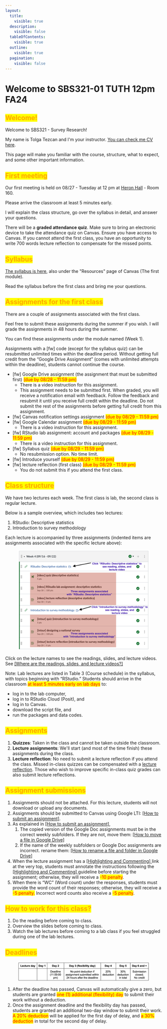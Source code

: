 ```yaml
---
layout:
  title:
    visible: true
  description:
    visible: false
  tableOfContents:
    visible: true
  outline:
    visible: true
  pagination:
    visible: false
---
```


# Welcome to SBS321-01 TUTH 12pm FA24

## <mark style="color:orange;">Welcome!</mark>

Welcome to SBS321 - Survey Research!

My name is Tolga Tezcan and I'm your instructor. [You can check me CV here](https://docs.google.com/document/d/16HdRvPXse\_88mQysbXL6SdoQP2MEhRmX/edit?usp=sharing\&ouid=100179871492576617561\&rtpof=true\&sd=true).

This page will make you familiar with the course, structure, what to expect, and some other important information.

## <mark style="color:orange;">First meeting</mark>

Our first meeting is held on 08/27 - Tuesday at 12 pm at [Heron Hall](https://goo.gl/maps/YgdtjK5542qNHV8Z9) - Room 160.

Please arrive the classroom at least 5 minutes early.

I will explain the class structure, go over the syllabus in detail, and answer your questions.

There will be a **graded attendance quiz**. Make sure to bring an electronic device to take the attendance quiz on Canvas. Ensure you have access to Canvas. If you cannot attend the first class, you have an opportunity to write 700 words lecture reflection to compensate for the missed points.

## <mark style="color:orange;">Syllabus</mark>

[The syllabus is here](https://docs.google.com/document/d/1LLkKuRUJE81UnZ2JZk-UQ6rGD15mrpMD/edit?usp=sharing\&ouid=100179871492576617561\&rtpof=true\&sd=true), also under the "Resources" page of Canvas (The first module).

Read the syllabus before the first class and bring me your questions.

## <mark style="color:orange;">Assignments for the first class</mark>

There are a couple of assignments associated with the first class.&#x20;

Feel free to submit these assignments during the summer if you wish. I will grade the assignments in 48 hours during the summer.

You can find these assignments under the module named (Week 1).

Assignments with a \[fw] code (except for the syllabus quiz) can be resubmitted unlimited times within the deadline period. Without getting full credit from the “Google Drive Assignment” (comes with unlimited attempts within the deadline), students cannot continue the course.

* \[fw] Google Drive assignment (the assignment that must be submitted first) <mark style="color:red;">(due by 08/28 - 11:59 pm)</mark>
  * There is a video instruction for this assignment.
  * This assignment needs to be submitted first. When graded, you will receive a notification email with feedback. Follow the feedback and resubmit it until you receive full credit within the deadline. Do not submit the rest of the assignments before getting full credit from this assignment.
* \[fw] Canvas notification settings assignment  <mark style="color:red;">(due by 08/29 - 11:59 pm)</mark>
* \[fw] Google Calendar assignment <mark style="color:red;">(due by 08/29 - 11:59 pm)</mark>
  * There is a video instruction for this assignment.
* \[fw] RStudio lab assignment: account and packages <mark style="color:red;">(due by 08/29 - 11:59 pm)</mark>
  * There is a video instruction for this assignment.
* \[fw] Syllabus quiz <mark style="color:red;">(due by 08/29 - 11:59 pm)</mark>
  * No resubmission option. No time limit.
* \[fw] Introduce yourself <mark style="color:red;">(due by 08/29 - 11:59 pm)</mark>
* \[fw] lecture reflection (first class) <mark style="color:red;">(due by 08/29 - 11:59 pm)</mark>
  * You do not submit this if you attend the first class.

## <mark style="color:orange;">Class structure</mark> <a href="#class-structure" id="class-structure"></a>

We have two lectures each week. The first class is lab, the second class is regular lecture.&#x20;

Below is a sample overview, which includes two lectures:

1. RStudio: Descriptive statistics
2. Introduction to survey methodology

Each lecture is accompanied by three assignments (indented items are assignments associated with the specific lecture above):

<figure><img src="../../.gitbook/assets/sbs321 class structure original.png" alt=""><figcaption></figcaption></figure>

Click on the lecture names to see the readings, slides, and lecture videos. See [\[Where are the readings, slides, and lecture videos?\]](https://ttezcan.gitbook.io/lectures/all-lectures-and-labs/guidelines-and-rubrics/where-are-the-readings-slides-and-lecture-videos)

Note: Lab lectures are listed in Table 3 (Course schedule) in the syllabus, with topics beginning with “RStudio.” Students should arrive in the classroom <mark style="color:red;">at least 5 minutes early on lab days</mark> to:

* log in to the lab computer,&#x20;
* log in to RStudio Cloud (Posit), and
* log in to Canvas.&#x20;
* download the script file, and&#x20;
* run the packages and data codes.

## <mark style="color:orange;">Assignments</mark>

1. **Quizzes**: Taken in the class and cannot be taken outside the classroom.
2. **Lecture assignments**: We'll start (and most of the time finish) these assignments during the class.
3. **Lecture reflection**: No need to submit a lecture reflection if you attend the class. Missed in-class quizzes can be compensated with a [lecture reflection](https://ttezcan.gitbook.io/lectures/all-lectures-and-labs/guidelines-and-rubrics/lecture-reflections#video-reflection-guidelines). Those who wish to improve specific in-class quiz grades can also submit lecture reflections.

## <mark style="color:orange;">Assignment submissions</mark>

1. Assignments should not be attached. For this lecture, students will not download or upload any documents.
2. Assignments should be submitted to Canvas using Google LTI: [\[How to submit an assignment\]](https://ttezcan.gitbook.io/lectures/all-lectures-and-labs/guidelines-and-rubrics/how-to-submit-an-assignment).
3. As explained in [\[How to submit an assignment\]](https://ttezcan.gitbook.io/lectures/all-lectures-and-labs/guidelines-and-rubrics/how-to-submit-an-assignment),
   1. The copied version of the Google Doc assignments must be in the correct weekly subfolders. If they are not, move them: [\[How to move a file in Google Drive\]](https://ttezcan.gitbook.io/lectures/all-lectures-and-labs/guidelines-and-rubrics/how-to-move-a-file-in-google-drive)
   2. If the name of the weekly subfolders or Google Doc assignments are incorrect. rename them: [\[How to rename a file and folder in Google Drive\]](https://ttezcan.gitbook.io/lectures/all-lectures-and-labs/guidelines-and-rubrics/how-to-rename-a-file-and-folder-in-google-drive)
4. When the lecture assignment has a [\[Highlighting and Commenting\] ](https://ttezcan.gitbook.io/lectures/all-lectures-and-labs/guidelines-and-rubrics/highlighting-and-commenting-assignment-instructions)link at the very top, students must annotate the instructions following the [\[Highlighting and Commenting\] ](https://ttezcan.gitbook.io/lectures/all-lectures-and-labs/guidelines-and-rubrics/highlighting-and-commenting-assignment-instructions)guideline before starting the assignment; otherwise, they will receive a <mark style="color:red;">-10 penalty</mark>.
5. When there is “WC” (Word count) under the responses, students must provide the word count of their responses; otherwise, they will receive a <mark style="color:red;">-5 penalty.</mark> Incorrect word counts also receive a <mark style="color:red;">-5 penalty</mark>.

## <mark style="color:orange;">How to work for this class?</mark>

1. Do the reading before coming to class.
2. Overview the slides before coming to class.
3. Watch the lab lectures before coming to a lab class if you feel struggled during one of the lab lectures.

## <mark style="color:orange;">Deadlines</mark>

<figure><img src="../../.gitbook/assets/image (63).png" alt=""><figcaption></figcaption></figure>

1. After the deadline has passed, Canvas will automatically give a zero, but students are granted <mark style="color:red;">one (1) additional (flexibility) day</mark> to submit their work without a deduction.
2. Once the assignment deadline and the flexibility day has passed, students are granted an additional two-day window to submit their work.  <mark style="color:red;">A 20% deduction</mark> will be applied for the first day of delay, and <mark style="color:red;">a 30% deduction</mark> in total for the second day of delay.
